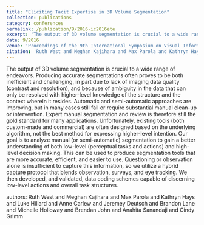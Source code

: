 ```yaml
---
title: "Eliciting Tacit Expertise in 3D Volume Segmentation"
collection: publications
category: conferences
permalink: /publication/9/2016-ic2016ete
excerpt: 'The output of 3D volume segmentation is crucial to a wide range of endeavors. Producing accurate segmentations often proves to be both inefficient and challenging,  in part due to lack of imaging data quality (contrast and resolution),  and because of ambiguity in the data that can only be resolved with higher-level knowledge of the structure and the context wherein it resides. Automatic and semi-automatic approaches are improving,  but in many cases still fail or require substantial manual clean-up or intervention. Expert manual segmentation and review is therefore still the gold standard for many applications. Unfortunately,  existing tools (both custom-made and commercial) are often designed based on the underlying algorithm,  not the best method for expressing higher-level intention. Our goal is to analyze manual (or semi-automatic) segmentation to gain a better understanding of both low-level (perceptual tasks and actions) and high-level decision making. This can be used to produce segmentation tools that are more accurate,  efficient,  and easier to use. Questioning or observation alone is insufficient to capture this information,  so we utilize a hybrid capture protocol that blends observation,  surveys,  and eye tracking. We then developed,  and validated,  data coding schemes capable of discerning low-level actions and overall task structures.  , '
date: 9/2016
venue: 'Proceedings of the 9th International Symposium on Visual Information Communication and Interaction'
citation: 'Ruth West and Meghan Kajihara and Max Parola and Kathryn Hays and Luke Hillard and Anne Carlew and Jeremey Deutsch and Brandon Lane and Michelle Holloway and Brendan John and Anahita Sanandaji and Cindy Grimm'
---
```

The output of 3D volume segmentation is crucial to a wide range of endeavors. Producing accurate segmentations often proves to be both inefficient and challenging,  in part due to lack of imaging data quality (contrast and resolution),  and because of ambiguity in the data that can only be resolved with higher-level knowledge of the structure and the context wherein it resides. Automatic and semi-automatic approaches are improving,  but in many cases still fail or require substantial manual clean-up or intervention. Expert manual segmentation and review is therefore still the gold standard for many applications. Unfortunately,  existing tools (both custom-made and commercial) are often designed based on the underlying algorithm,  not the best method for expressing higher-level intention. Our goal is to analyze manual (or semi-automatic) segmentation to gain a better understanding of both low-level (perceptual tasks and actions) and high-level decision making. This can be used to produce segmentation tools that are more accurate,  efficient,  and easier to use. Questioning or observation alone is insufficient to capture this information,  so we utilize a hybrid capture protocol that blends observation,  surveys,  and eye tracking. We then developed,  and validated,  data coding schemes capable of discerning low-level actions and overall task structures.  

authors: Ruth West and Meghan Kajihara and Max Parola and Kathryn Hays and Luke Hillard and Anne Carlew and Jeremey Deutsch and Brandon Lane and Michelle Holloway and Brendan John and Anahita Sanandaji and Cindy Grimm